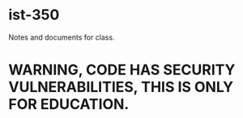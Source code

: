# ist-350
Notes and documents for class.

# WARNING, CODE HAS SECURITY VULNERABILITIES, THIS IS ONLY FOR EDUCATION.